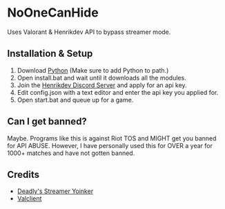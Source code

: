 # NoOneCanHide
Uses Valorant &amp; Henrikdev API to bypass streamer mode.

## Installation & Setup
1. Download [Python](https://www.python.org/downloads/) (Make sure to add Python to path.)
2. Open install.bat and wait until it downloads all the modules.
3. Join the [Henrikdev Discord Server](https://discord.gg/henrikdev-systems-704231681309278228) and apply for an api key.
4. Edit config.json with a text editor and enter the api key you applied for.
5. Open start.bat and queue up for a game.

## Can I get banned?
Maybe. Programs like this is against Riot TOS and MIGHT get you banned for API ABUSE. However, I have personally used this for OVER a year for 1000+ matches and have not gotten banned.

## Credits
 - [Deadly's Streamer Yoinker](https://github.com/deadly/valorant-stream-yoinker)
 - [Valclient](https://github.com/colinhartigan/valclient.py)

